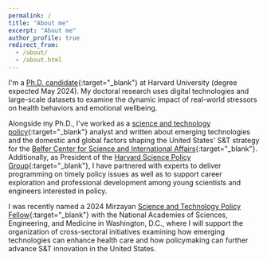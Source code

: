 ```yaml
---
permalink: /
title: "About me"
excerpt: "About me"
author_profile: true
redirect_from: 
  - /about/
  - /about.html
---
```


I'm a [Ph.D. candidate](https://conyvidal.github.io/research/){:target="_blank"} at Harvard University (degree expected May 2024). My doctoral research uses digital technologies and large-scale datasets to examine the dynamic impact of real-world stressors on health behaviors and emotional wellbeing.

Alongside my Ph.D., I've worked as a [science and technology policy](https://conyvidal.github.io/policy){:target="_blank"} analyst and written about emerging technologies and the domestic and global factors shaping the United States' S&T strategy for the [Belfer Center for Science and International Affairs](https://www.belfercenter.org/){:target="_blank"}. Additionally, as President of the [Harvard Science Policy Group](https://projects.iq.harvard.edu/sciencepolicy/home){:target="_blank"}, I have partnered with experts to deliver programming on timely policy issues as well as to support career exploration and professional development among young scientists and engineers interested in policy.

I was recently named a 2024 Mirzayan [Science and Technology Policy Fellow](https://mirzayanfellow.nas.edu/){:target="_blank"} with the National Academies of Sciences, Engineering, and Medicine in Washington, D.C., where I will support the organization of cross-sectoral initiatives examining how emerging technologies can enhance health care and how policymaking can further advance S&T innovation in the United States.
